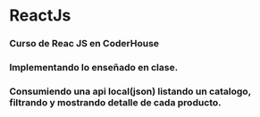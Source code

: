 # ReactJs
### Curso de Reac JS en CoderHouse
### Implementando lo enseñado en clase.
### Consumiendo una api local(json) listando un catalogo, filtrando y mostrando detalle de cada producto.

